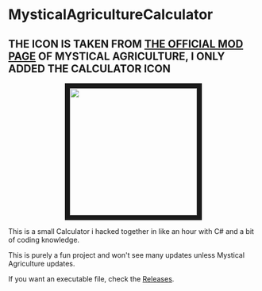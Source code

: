 # MysticalAgricultureCalculator

## THE ICON IS TAKEN FROM [THE OFFICIAL MOD PAGE](https://www.curseforge.com/minecraft/mc-mods/mystical-agriculture) OF MYSTICAL AGRICULTURE, I ONLY ADDED THE CALCULATOR ICON

<p align="center">
<img src="https://i.ibb.co/FqKmq09R/Myst-Agri-Calc.png" width="256" height="256" border="10"/>
</p>

This is a small Calculator i hacked together in like an hour with C# and a bit of coding knowledge.

This is purely a fun project and won't see many updates unless Mystical Agriculture updates.

If you want an executable file, check the [Releases](https://github.com/noemiowo/MysticalAgricultureCalculator/releases/tag/stable/latest).
